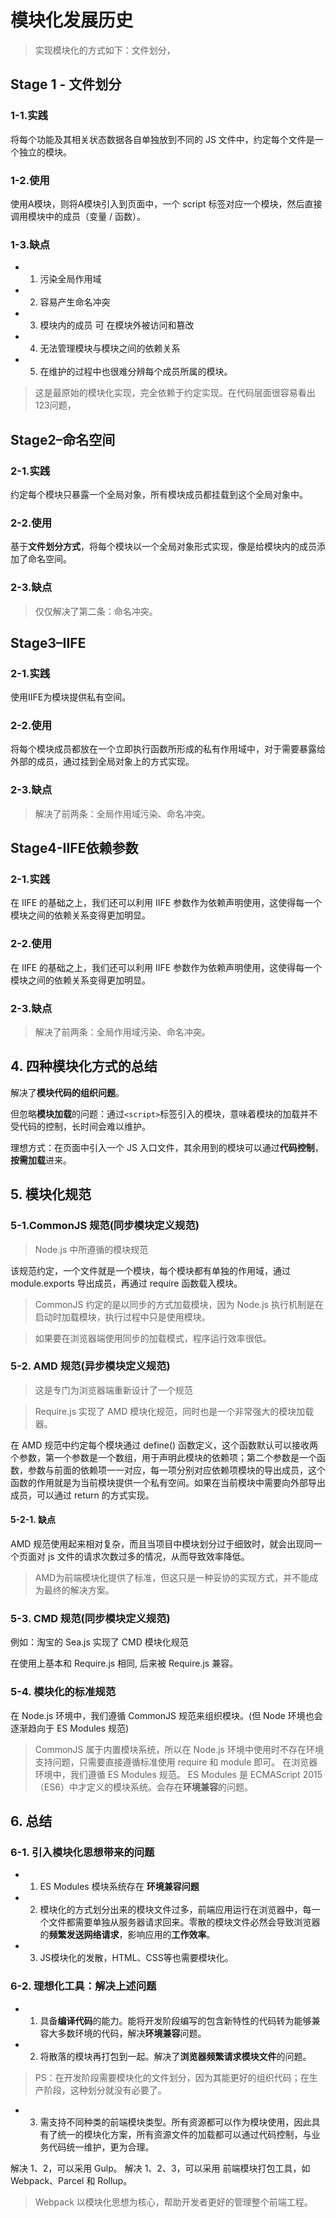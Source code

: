 # 模块化发展历史

> 实现模块化的方式如下：文件划分，

## Stage 1 - 文件划分

### 1-1.实践

将每个功能及其相关状态数据各自单独放到不同的 JS 文件中，约定每个文件是一个独立的模块。

### 1-2.使用

使用A模块，则将A模块引入到页面中，一个 script 标签对应一个模块，然后直接调用模块中的成员（变量 / 函数）。

### 1-3.缺点

- 1. 污染全局作用域
- 2. 容易产生命名冲突
- 3. 模块内的成员 可 在模块外被访问和篡改
- 4. 无法管理模块与模块之间的依赖关系
- 5. 在维护的过程中也很难分辨每个成员所属的模块。

> 这是最原始的模块化实现，完全依赖于约定实现。在代码层面很容易看出123问题，



## Stage2–命名空间

### 2-1.实践

约定每个模块只暴露一个全局对象，所有模块成员都挂载到这个全局对象中。

### 2-2.使用

基于**文件划分方式**，将每个模块以一个全局对象形式实现，像是给模块内的成员添加了命名空间。

### 2-3.缺点

> 仅仅解决了第二条：命名冲突。


## Stage3–IIFE

### 2-1.实践

使用IIFE为模块提供私有空间。

### 2-2.使用

将每个模块成员都放在一个立即执行函数所形成的私有作用域中，对于需要暴露给外部的成员，通过挂到全局对象上的方式实现。

### 2-3.缺点

> 解决了前两条：全局作用域污染、命名冲突。

## Stage4-IIFE依赖参数

### 2-1.实践

在 IIFE 的基础之上，我们还可以利用 IIFE 参数作为依赖声明使用，这使得每一个模块之间的依赖关系变得更加明显。

### 2-2.使用

在 IIFE 的基础之上，我们还可以利用 IIFE 参数作为依赖声明使用，这使得每一个模块之间的依赖关系变得更加明显。

### 2-3.缺点

> 解决了前两条：全局作用域污染、命名冲突。

## 4. 四种模块化方式的总结

解决了**模块代码的组织问题**。

但忽略**模块加载**的问题：通过```<script>```标签引入的模块，意味着模块的加载并不受代码的控制，长时间会难以维护。

理想方式：在页面中引入一个 JS 入口文件，其余用到的模块可以通过**代码控制**，**按需加载**进来。

## 5. 模块化规范

### 5-1.CommonJS 规范(同步模块定义规范)

> Node.js 中所遵循的模块规范

该规范约定，一个文件就是一个模块，每个模块都有单独的作用域，通过 module.exports 导出成员，再通过 require 函数载入模块。

> CommonJS 约定的是以同步的方式加载模块，因为 Node.js 执行机制是在启动时加载模块，执行过程中只是使用模块。

> 如果要在浏览器端使用同步的加载模式，程序运行效率很低。

### 5-2. AMD 规范(异步模块定义规范)

> 这是专门为浏览器端重新设计了一个规范

> Require.js 实现了 AMD 模块化规范，同时也是一个非常强大的模块加载器。

在 AMD 规范中约定每个模块通过 define() 函数定义，这个函数默认可以接收两个参数，第一个参数是一个数组，用于声明此模块的依赖项；第二个参数是一个函数，参数与前面的依赖项一一对应，每一项分别对应依赖项模块的导出成员，这个函数的作用就是为当前模块提供一个私有空间。如果在当前模块中需要向外部导出成员，可以通过 return 的方式实现。

#### 5-2-1. 缺点

AMD 规范使用起来相对复杂，而且当项目中模块划分过于细致时，就会出现同一个页面对 js 文件的请求次数过多的情况，从而导致效率降低。

> AMD为前端模块化提供了标准，但这只是一种妥协的实现方式，并不能成为最终的解决方案。

### 5-3. CMD 规范(同步模块定义规范)

例如：淘宝的 Sea.js 实现了 CMD 模块化规范

在使用上基本和 Require.js 相同, 后来被 Require.js 兼容。

### 5-4. 模块化的标准规范

在 Node.js 环境中，我们遵循 CommonJS 规范来组织模块。(但 Node 环境也会逐渐趋向于 ES Modules 规范)
> CommonJS 属于内置模块系统，所以在 Node.js 环境中使用时不存在环境支持问题，只需要直接遵循标准使用 require 和 module 即可。
在浏览器环境中，我们遵循 ES Modules 规范。
> ES Modules 是 ECMAScript 2015（ES6）中才定义的模块系统。会存在**环境兼容**的问题。

## 6. 总结

### 6-1. 引入模块化思想带来的问题

- 1. ES Modules 模块系统存在 **环境兼容问题**
- 2. 模块化的方式划分出来的模块文件过多，前端应用运行在浏览器中，每一个文件都需要单独从服务器请求回来。零散的模块文件必然会导致浏览器的**频繁发送网络请求**，影响应用的**工作效率**。
- 3. JS模块化的发散，HTML、CSS等也需要模块化。

### 6-2. 理想化工具：解决上述问题

- 1. 具备**编译代码**的能力。能将开发阶段编写的包含新特性的代码转为能够兼容大多数环境的代码，解决**环境兼容**问题。
- 2. 将散落的模块再打包到一起。解决了**浏览器频繁请求模块文件**的问题。
> PS：在开发阶段需要模块化的文件划分，因为其能更好的组织代码；在生产阶段，这种划分就没有必要了。
- 3. 需支持不同种类的前端模块类型。所有资源都可以作为模块使用，因此具有了统一的模块化方案，所有资源文件的加载都可以通过代码控制，与业务代码统一维护，更为合理。

解决 1、2，可以采用 Gulp。
解决 1、2、3，可以采用 前端模块打包工具，如 Webpack、Parcel 和 Rollup。

> Webpack 以模块化思想为核心，帮助开发者更好的管理整个前端工程。







